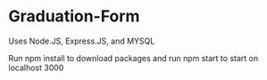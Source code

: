 # Graduation-Form
Uses Node.JS, Express.JS, and MYSQL

Run npm install to download packages and run npm start to start on localhost 3000
